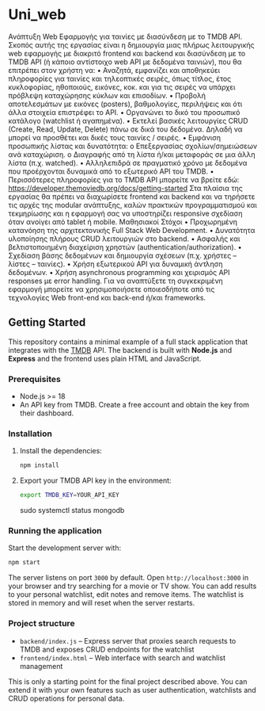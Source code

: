 # Uni_web

Ανάπτυξη Web Εφαρμογής για ταινίες με διασύνδεση με το
TMDB API.
Σκοπός αυτής της εργασίας είναι η δημιουργία μιας πλήρως λειτουργικής web εφαρμογής με
διακριτό frontend και backend και διασύνδεση με το TMDB API (ή κάποιο αντίστοιχο web API
με δεδομένα ταινιών), που θα επιτρέπει στον χρήστη να:
• Αναζητά, εμφανίζει και αποθηκεύει πληροφορίες για ταινίες και τηλεοπτικές σειρές,
όπως τίτλος, έτος κυκλοφορίας, ηθοποιούς, εικόνες, κοκ. και για τις σειρές να
υπάρχει πρόβλεψη καταχώρησης κύκλων και επισοδίων.
• Προβολή αποτελεσμάτων με εικόνες (posters), βαθμολογίες, περιλήψεις και ότι άλλα
στοιχεία επιστρέφει το API.
• Οργανώνει το δικό του προσωπικό κατάλογο (watchlist ή αγαπημένα).
• Εκτελεί βασικές λειτουργίες CRUD (Create, Read, Update, Delete) πάνω σε δικά του
δεδομένα. Δηλαδή να μπορεί να προσθέτει και δικές τους ταινίες / σειρές.
• Εμφάνιση προσωπικής λίστας και δυνατότητα:
o Επεξεργασίας σχολίων/σημειώσεων ανά καταχώριση.
o Διαγραφής από τη λίστα ή/και μεταφοράς σε μια άλλη λίστα (π.χ. watched).
• Αλληλεπιδρά σε πραγματικό χρόνο με δεδομένα που προέρχονται δυναμικά από το
εξωτερικό API του TMDB.
•
Περισσότερες πληροφορίες για το TMDB API μπορείτε να βρείτε εδώ:
https://developer.themoviedb.org/docs/getting-started
Στα πλαίσια της εργασίας θα πρέπει να διαχωρίσετε frontend και backend και να τηρήσετε
τις αρχές της modular ανάπτυξης, καλών πρακτικών προγραμματισμού και τεκμηρίωσης και
η εφαρμογή σας να υποστηρίζει responsive σχεδίαση όταν ανοίγει από tablet ή mobile.
Μαθησιακοί Στόχοι
• Προχωρημένη κατανόηση της αρχιτεκτονικής Full Stack Web Development.
• Δυνατότητα υλοποίησης πλήρους CRUD λειτουργιών στο backend.
• Ασφαλής και βελτιστοποιημένη διαχείριση χρηστών (authentication/authorization).
• Σχεδίαση βάσης δεδομένων και δημιουργία σχέσεων (π.χ. χρήστες – λίστες – ταινίες).
• Χρήση εξωτερικού API για δυναμική άντληση δεδομένων.
• Χρήση asynchronous programming και χειρισμός API responses με error handling.
Για να αναπτύξετε τη συγκεκριμένη εφαρμογή μπορείτε να χρησιμοποιήσετε οποιεσδήποτε
από τις τεχνολογίες Web front-end και back-end ή/και frameworks.

## Getting Started

This repository contains a minimal example of a full stack application that
integrates with the [TMDB](https://developer.themoviedb.org/docs/getting-started)
API. The backend is built with **Node.js** and **Express** and the frontend uses
plain HTML and JavaScript.

### Prerequisites

- Node.js >= 18
- An API key from TMDB. Create a free account and obtain the key from their
  dashboard.

### Installation

1. Install the dependencies:

   ```bash
   npm install
   ```

2. Export your TMDB API key in the environment:

   ```bash
   export TMDB_KEY=YOUR_API_KEY
   ```

   sudo systemctl status mongodb

### Running the application

Start the development server with:

```bash
npm start
```

The server listens on port `3000` by default. Open
`http://localhost:3000` in your browser and try searching for a movie or
TV show. You can add results to your personal watchlist, edit notes and
remove items. The watchlist is stored in memory and will reset when the
server restarts.

### Project structure

- `backend/index.js` – Express server that proxies search requests to TMDB
  and exposes CRUD endpoints for the watchlist
- `frontend/index.html` – Web interface with search and watchlist
  management

This is only a starting point for the final project described above. You can
extend it with your own features such as user authentication, watchlists and
CRUD operations for personal data.
